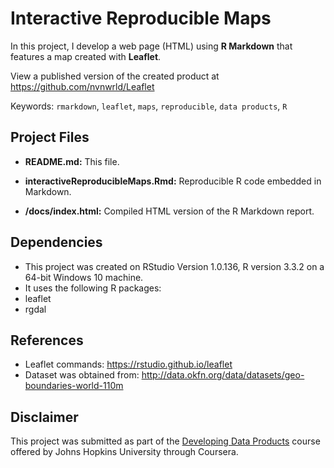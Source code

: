 # Interactive Reproducible Maps

In this project, I develop a web page (HTML) using **R Markdown** that features a map created with **Leaflet**.

View a published version of the created product at https://github.com/nvnwrld/Leaflet

Keywords: `rmarkdown`, `leaflet`, `maps`, `reproducible`, `data products`, `R`

## Project Files ##

- **README.md:** This file.

- **interactiveReproducibleMaps.Rmd:** Reproducible R code embedded in Markdown.

- **/docs/index.html:** Compiled HTML version of the R Markdown report.

## Dependencies

- This project was created on RStudio Version 1.0.136, R version 3.3.2 on a 64-bit Windows 10 machine.
- It uses the following R packages: 
 - leaflet
 - rgdal

## References

- Leaflet commands: https://rstudio.github.io/leaflet
- Dataset was obtained from: http://data.okfn.org/data/datasets/geo-boundaries-world-110m

## Disclaimer

This project was submitted as part of the [Developing Data Products](https://www.coursera.org/learn/data-products) course offered by Johns Hopkins University through Coursera.
